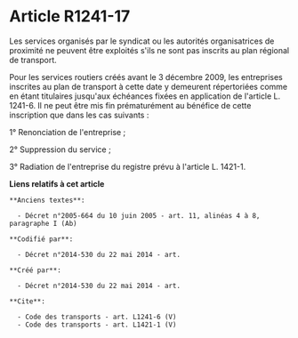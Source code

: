 # Article R1241-17

Les services organisés par le syndicat ou les autorités organisatrices de proximité ne peuvent être exploités s'ils ne sont
pas inscrits au plan régional de transport. 

Pour les services routiers créés avant le 3 décembre 2009, les entreprises inscrites au plan de transport à cette date y
demeurent répertoriées comme en étant titulaires jusqu'aux échéances fixées en application de l'article L. 1241-6. Il ne peut
être mis fin prématurément au bénéfice de cette inscription que dans les cas suivants : 

1° Renonciation de l'entreprise ; 

2° Suppression du service ; 

3° Radiation de l'entreprise du registre prévu à l'article L. 1421-1.

**Liens relatifs à cet article**

	**Anciens textes**:

	  - Décret n°2005-664 du 10 juin 2005 - art. 11, alinéas 4 à 8, paragraphe I (Ab)

	**Codifié par**:

	  - Décret n°2014-530 du 22 mai 2014 - art.

	**Créé par**:

	  - Décret n°2014-530 du 22 mai 2014 - art.

	**Cite**:

	  - Code des transports - art. L1241-6 (V)
	  - Code des transports - art. L1421-1 (V)
